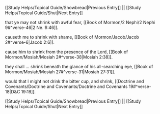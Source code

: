 [[Study Helps/Topical Guide/Showbread|Previous Entry]]  ||  [[Study Helps/Topical Guide/Shut|Next Entry]]

 that ye may not shrink with awful fear, [[Book of Mormon/2 Nephi/2 Nephi 9#^verse-46|2 Ne. 9:46]].

 causeth me to shrink with shame, [[Book of Mormon/Jacob/Jacob 2#^verse-6|Jacob 2:6]].

 cause him to shrink from the presence of the Lord, [[Book of Mormon/Mosiah/Mosiah 2#^verse-38|Mosiah 2:38]].

 they shall ... shrink beneath the glance of his all-searching eye, [[Book of Mormon/Mosiah/Mosiah 27#^verse-31|Mosiah 27:31]].

 would that I might not drink the bitter cup, and shrink, [[Doctrine and Covenants/Doctrine and Covenants/Doctrine and Covenants 19#^verse-18|D&C 19:18]].

[[Study Helps/Topical Guide/Showbread|Previous Entry]]  ||  [[Study Helps/Topical Guide/Shut|Next Entry]]